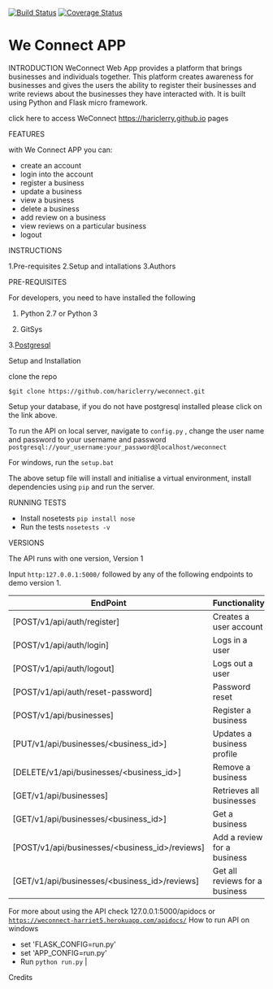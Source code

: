 
[![Build Status](https://travis-ci.org/hariclerry/weconnect.svg?branch=fearture_challenge3_api)](https://travis-ci.org/hariclerry/weconnect)
[![Coverage Status](https://coveralls.io/repos/github/hariclerry/weconnect/badge.svg?branch=fearture_challenge3_api)](https://coveralls.io/github/hariclerry/weconnect?branch=fearture_challenge3_api)
# We Connect APP
INTRODUCTION
WeConnect Web App provides a platform that brings businesses and individuals together. 
This platform creates awareness for businesses and gives the users the ability to register their businesses and write reviews about the businesses they have interacted with. It is built using Python and Flask micro framework.

click here to access WeConnect https://hariclerry.github.io pages


FEATURES

with We Connect APP you can:
* create an account
* login into the account
* register a business
* update a business
* view a business
* delete a business
* add review on a business
* view reviews on a particular business
* logout

INSTRUCTIONS

1.Pre-requisites
2.Setup and intallations
3.Authors


PRE-REQUISITES

For developers, you need to have installed the following

1. Python 2.7 or Python 3

2. GitSys

3.[Postgresql](https://www.postgresql.org/download/)

Setup and Installation

clone the repo

`$git clone https://github.com/hariclerry/weconnect.git`

Setup your database, if you do not have postgresql installed please click on the 
link above.

To run the API on local server, navigate to `config.py` , change the user name and password to your username and password 
`postgresql://your_username:your_password@localhost/weconnect` 

For windows, run the 
`setup.bat`

The above setup file will install and initialise a virtual environment, install dependencies using `pip`
and run the server.

RUNNING TESTS
* Install nosetests `pip install nose`
* Run the tests `nosetests -v`

VERSIONS

The API runs with one version, Version 1 

Input `http:127.0.0.1:5000/` followed by any of the following endpoints to demo version 1.

|EndPoint|Functionality|
|---------|------------|
|[POST/v1/api/auth/register]|Creates a user account|
|[POST/v1/api/auth/login]|Logs in a user|
|[POST/v1/api/auth/logout]|Logs out a user|
|[POST/v1/api/auth/reset-password]|Password reset|
|[POST/v1/api/businesses]|Register a business|
|[PUT/v1/api/businesses/<business_id>]|Updates a business profile|
|[DELETE/v1/api/businesses/<business_id>]|Remove a business|
|[GET/v1/api/businesses]|Retrieves all businesses|
|[GET/v1/api/businesses/<business_id>]|Get a business|
|[POST/v1/api/businesses/<business_id>/reviews]|Add a review for a business|
|[GET/v1/api/businesses/<business_id>/reviews]|Get all reviews for a business|


For more about using the API check 127.0.0.1:5000/apidocs or [`https://weconnect-harriet5.herokuapp.com/apidocs/`](https://weconnect-harriet5.herokuapp.com/apidocs/)
How to run API on windows
* set 'FLASK_CONFIG=run.py'
* set 'APP_CONFIG=run.py'
* Run  `python run.py`
   |

Credits

[Harriet]: https://github.com/hariclerry
